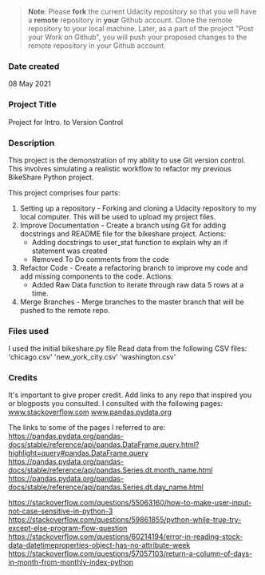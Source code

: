 >**Note**: Please **fork** the current Udacity repository so that you will have a **remote** repository in **your** Github account. Clone the remote repository to your local machine. Later, as a part of the project "Post your Work on Github", you will push your proposed changes to the remote repository in your Github account.

### Date created
08 May 2021

### Project Title
Project for Intro. to Version Control

### Description
This project is the demonstration of my ability to use Git version control.
This involves simulating a realistic workflow to refactor my previous BikeShare Python project.

This project comprises four parts:
1. Setting up a repository - Forking and cloning a Udacity repository to my local computer. This will be used to upload my project files.
2. Improve Documentation - Create a branch using Git for adding docstrings and README file for the bikeshare project.
        Actions:
    *   Adding docstrings to user_stat function to explain why an if statement was created
    *   Removed To Do comments from the code
3. Refactor Code - Create a refactoring branch to improve my code and add missing components to the code.
        Actions:
    *   Added Raw Data function to iterate through raw data 5 rows at a time.
4. Merge Branches - Merge branches to the master branch that will be pushed to the remote repo.

### Files used
I used the initial bikeshare.py file
Read data from the following CSV files:
'chicago.csv'
'new_york_city.csv'
'washington.csv'


### Credits
It's important to give proper credit. Add links to any repo that inspired you or blogposts you consulted.
I consulted with the following pages:
www.stackoverflow.com
www.pandas.pydata.org

The links to some of the pages I referred to are:
https://pandas.pydata.org/pandas-docs/stable/reference/api/pandas.DataFrame.query.html?highlight=query#pandas.DataFrame.query
https://pandas.pydata.org/pandas-docs/stable/reference/api/pandas.Series.dt.month_name.html
https://pandas.pydata.org/pandas-docs/stable/reference/api/pandas.Series.dt.day_name.html

https://stackoverflow.com/questions/55063160/how-to-make-user-input-not-case-sensitive-in-python-3
https://stackoverflow.com/questions/59861855/python-while-true-try-except-else-program-flow-question
https://stackoverflow.com/questions/60214194/error-in-reading-stock-data-datetimeproperties-object-has-no-attribute-week
https://stackoverflow.com/questions/57057103/return-a-column-of-days-in-month-from-monthly-index-python
